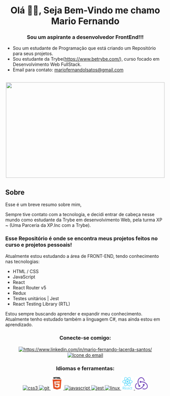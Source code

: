 <h1 align="center">Olá 👋🏽, Seja Bem-Vindo me chamo Mario Fernando </h1>
<h3 align="center">Sou um aspirante a desenvolvedor FrontEnd!!!</h3>

- Sou um estudante de Programação que está criando um Repositório para seus projetos.
- Sou estudante da Trybe(https://www.betrybe.com/), curso focado em Desenvolvimento Web FullStack.
- Email para contato: mariofernandolsatos@gmail.com

<p align="center">
  <img width="500" height="300" src="https://github-readme-stats.vercel.app/api?username=MarioFLS&show_icons=true&theme=dark">
</p>


## Sobre

Esse é um breve resumo sobre mim,

Sempre tive contato com a tecnologia, e decidi entrar de cabeça nesse mundo como estudante da Trybe em desenvolvimento Web, pela turma XP ~ (Uma Parceria da XP.Inc com a Trybe). 

### Esse Repositório é onde se encontra meus projetos feitos no curso e projetos pessoais!

Atualmente estou estudando a área de FRONT-END, tendo conhecimento nas tecnologias:

- HTML / CSS
- JavaScript
- React
- React Router v5 
- Redux
- Testes unitários | Jest
- React Testing Library (RTL)

Estou sempre buscando aprender e expandir meu conhecimento. Atualmente tenho estudado também a linguagem C#, mas ainda estou em aprendizado.


<h3 align="center"> Conecte-se comigo:</h3>

<p align="center">
<a align="center" href="https://www.linkedin.com/in/mario-fernando-lacerda-santos/" target="_blank"><img align="center" src="https://user-images.githubusercontent.com/93008789/160024359-0edb6efe-71b3-47b9-b26a-ce21dd12bd1c.svg" alt="https://www.linkedin.com/in/mario-fernando-lacerda-santos/" height="50" width="60" /></a> <a  align="center" href="mailto:mariofernandolsantos@gmail.com" target="_blank"><img align="center" src="https://user-images.githubusercontent.com/93008789/160025050-f5f2fe71-6bca-4bad-b194-5868fde5d5dd.svg" alt="Icone do email" height="50" width="60"></a>

</p>



<h3 align="center">Idiomas e ferramentas:</h3>
<p align="center"> <a href="https://www.w3schools.com/css/" target="_blank" rel="noreferrer"> <img src="https://user-images.githubusercontent.com/93008789/160024473-d9b0a192-5889-47d5-a534-b2b74a585d6a.svg" alt="css3" width="40" height="40"/> </a> <a href="https:// git-scm.com/" target="_blank" rel="noreferrer"> <img src="https://www.vectorlogo.zone/logos/git-scm/git-scm-icon.svg" alt=" git" width="40" height="40"/> </a> <a href="https://www.w3.org/html/" target="_blank" rel="noreferrer"> <img src ="https://raw.githubusercontent.com/devicons/devicon/master/icons/html5/html5-original-wordmark.svg" alt="html5" width="40" height="40"/> </a> <a href="https:// developer.mozilla.org/en-US/docs/Web/JavaScript" target="_blank" rel="noreferrer"> <img src="https://user-images.githubusercontent.com/93008789/160024529-c9d4c930-88e1-448f-8c26-ec45b028467c.svg" alt="javascript" width="40" height="40"/> </a> <a href="https://jestjs.io" target="_blank" rel=" noreferrer"> <img src="https://www.vectorlogo.zone/logos/jestjsio/jestjsio-icon.svg" alt="jest" width="40" height="40"/> </a><a href="https://www.linux.org/" target="_blank" rel="noreferrer"> <img src="https://user-images.githubusercontent.com/93008789/160024553-ee55f8d7-cc43-4ac2-8daa-c587e1f4e038.png" alt="linux" width="40" height="40"/> </a> <a href="https://reactjs.org/" target="_blank" rel= "noreferrer"> <img src="https://raw.githubusercontent.com/devicons/devicon/master/icons/react/react-original-wordmark.svg" alt="react" width="40" height=" 40"/> </a> <a href="https://redux.js.org" target="_blank" rel="noreferrer"> <img src="https://raw.githubusercontent.com/devicons/devicon/master/icons/redux/redux-original.svg" alt="redux" width="40" height="40"/> </a> </p>



